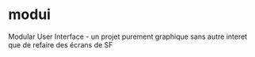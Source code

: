 # modui
Modular User Interface - un projet purement graphique sans autre interet que de refaire des écrans de SF
